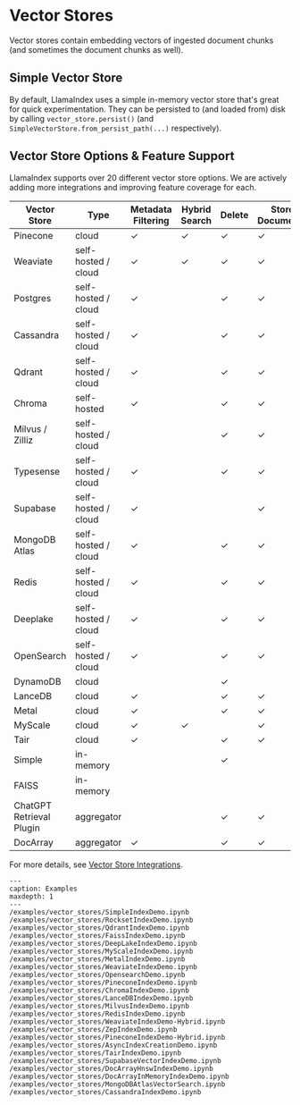 # Vector Stores

Vector stores contain embedding vectors of ingested document chunks
(and sometimes the document chunks as well).

## Simple Vector Store

By default, LlamaIndex uses a simple in-memory vector store that's great for quick experimentation.
They can be persisted to (and loaded from) disk by calling `vector_store.persist()` (and `SimpleVectorStore.from_persist_path(...)` respectively).

## Vector Store Options & Feature Support

LlamaIndex supports over 20 different vector store options.
We are actively adding more integrations and improving feature coverage for each.

| Vector Store             | Type                | Metadata Filtering | Hybrid Search | Delete | Store Documents | Async |
|--------------------------|---------------------|--------------------|---------------|--------|-----------------|-------|
| Pinecone                 | cloud               | ✓                  | ✓             | ✓      | ✓               |       |
| Weaviate                 | self-hosted / cloud | ✓                  | ✓             | ✓      | ✓               |       |
| Postgres                 | self-hosted / cloud | ✓                  |               | ✓      | ✓               | ✓     |
| Cassandra                | self-hosted / cloud | ✓                  |               | ✓      | ✓               |       |
| Qdrant                   | self-hosted / cloud | ✓                  |               | ✓      | ✓               |       |
| Chroma                   | self-hosted         | ✓                  |               | ✓      | ✓               |       |
| Milvus / Zilliz          | self-hosted / cloud |                    |               | ✓      | ✓               |       |
| Typesense                | self-hosted / cloud | ✓                  |               | ✓      | ✓               |       |
| Supabase                 | self-hosted / cloud | ✓                  |               |        | ✓               |       |
| MongoDB Atlas            | self-hosted / cloud | ✓                  |               | ✓      | ✓               |       |
| Redis                    | self-hosted / cloud | ✓                  |               | ✓      | ✓               |       |
| Deeplake                 | self-hosted / cloud | ✓                  |               | ✓      | ✓               |       |
| OpenSearch               | self-hosted / cloud | ✓                  |               | ✓      | ✓               |       |
| DynamoDB                 | cloud               |                    |               | ✓      |                 |       |
| LanceDB                  | cloud               | ✓                  |               | ✓      | ✓               |       |
| Metal                    | cloud               | ✓                  |               | ✓      | ✓               |       |
| MyScale                  | cloud               | ✓                  | ✓             |        | ✓               |       |
| Tair                     | cloud               | ✓                  |               | ✓      | ✓               |       |
| Simple                   | in-memory           |                    |               | ✓      |                 |       |
| FAISS                    | in-memory           |                    |               |        |                 |       |
| ChatGPT Retrieval Plugin | aggregator          |                    |               | ✓      | ✓               |       |
| DocArray                 | aggregator          | ✓                  |               | ✓      | ✓               |       |

For more details, see [Vector Store Integrations](/community/integrations/vector_stores.md).

```{toctree}
---
caption: Examples
maxdepth: 1
---
/examples/vector_stores/SimpleIndexDemo.ipynb
/examples/vector_stores/RocksetIndexDemo.ipynb
/examples/vector_stores/QdrantIndexDemo.ipynb
/examples/vector_stores/FaissIndexDemo.ipynb
/examples/vector_stores/DeepLakeIndexDemo.ipynb
/examples/vector_stores/MyScaleIndexDemo.ipynb
/examples/vector_stores/MetalIndexDemo.ipynb
/examples/vector_stores/WeaviateIndexDemo.ipynb
/examples/vector_stores/OpensearchDemo.ipynb
/examples/vector_stores/PineconeIndexDemo.ipynb
/examples/vector_stores/ChromaIndexDemo.ipynb
/examples/vector_stores/LanceDBIndexDemo.ipynb
/examples/vector_stores/MilvusIndexDemo.ipynb
/examples/vector_stores/RedisIndexDemo.ipynb
/examples/vector_stores/WeaviateIndexDemo-Hybrid.ipynb
/examples/vector_stores/ZepIndexDemo.ipynb
/examples/vector_stores/PineconeIndexDemo-Hybrid.ipynb
/examples/vector_stores/AsyncIndexCreationDemo.ipynb
/examples/vector_stores/TairIndexDemo.ipynb
/examples/vector_stores/SupabaseVectorIndexDemo.ipynb
/examples/vector_stores/DocArrayHnswIndexDemo.ipynb
/examples/vector_stores/DocArrayInMemoryIndexDemo.ipynb
/examples/vector_stores/MongoDBAtlasVectorSearch.ipynb
/examples/vector_stores/CassandraIndexDemo.ipynb
```
